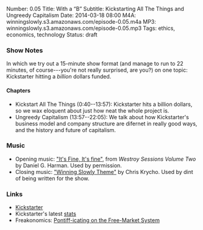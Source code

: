 Number: 0.05
Title: With a &ldquo;B&rdquo;
Subtitle: Kickstarting All The Things and Ungreedy Capitalism
Date: 2014-03-18 08:00
M4A: winningslowly.s3.amazonaws.com/episode-0.05.m4a
MP3: winningslowly.s3.amazonaws.com/episode-0.05.mp3
Tags: ethics, economics, technology
Status: draft

### Show Notes

In which we try out a 15-minute show format (and manage to run to 22 minutes, of course---you're not really surprised, are you?) on one topic: Kickstarter hitting a *billion* dollars funded.

#### Chapters

- Kickstart All The Things (0:40--13:57): Kickstarter hits a billion dollars, so we wax eloquent about just how neat the whole project is.
- Ungreedy Capitalism (13:57--22:05): We talk about how Kickstarter's business model and company structure are difernet in really good ways, and the history and future of capitalism.

### Music

- Opening music: ["It's Fine, It's fine"](http://thetroublestarts.bandcamp.com/track/its-fine-its-fine), from _Westroy Sessions Volume Two_ by Daniel G. Harman. Used by permission.
- Closing music: ["Winning Slowly Theme"](https://soundcloud.com/chriskrycho/winning-slowly) by Chris Krycho. Used by dint of being written for the show.

### Links

- [Kickstarter](http://kickstarter.com/)
- Kickstarter's latest [stats](http://kickstarter.com/help/stats)
- Freakonomics: [Pontiff-icating on the Free-Market System](http://freakonomics.com/2013/12/19/pontiff-icating-on-the-free-market-system-a-new-freakonomics-radio-podcast/)